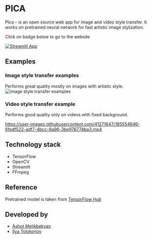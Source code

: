 # PICA
Pica – is an open source web app for image and video style transfer. It works on pretrained neural network for fast artistic image stylization.

Click on badge below to go to the website

[![Streamlit App](https://static.streamlit.io/badges/streamlit_badge_black_white.svg)](https://melikbekyanashot-pica-main-app-odd3su.streamlitapp.com/)

## Examples
### Image style transfer examples
Performs great quality mostly on images with artistic style. 
![image style transfer examples](https://github.com/MelikbekyanAshot/PICA/blob/main/assets/examples.png)

### Video style transfer example
Performs good quality only on videos with fixed background.

https://user-images.githubusercontent.com/41271647/185554646-6fedf522-adf7-4bcc-8a96-3be976774ba3.mp4

## Technology stack
- TensorFlow
- OpenCV
- Streamlit
- FFmpeg

## Reference
Pretrained model is taken from [TensorFlow Hub](https://www.tensorflow.org/hub/tutorials/tf2_arbitrary_image_stylization)

## Developed by
- [Ashot Melikbekyan](https://github.com/MelikbekyanAshot)
- [Ilya Tolokonov](https://github.com/tolokonov)
